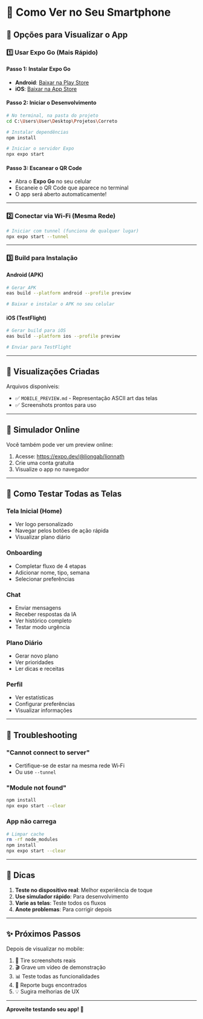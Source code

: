 # 📱 Como Ver no Seu Smartphone

## 🚀 Opções para Visualizar o App

### 1️⃣ Usar Expo Go (Mais Rápido)

#### Passo 1: Instalar Expo Go
- **Android**: [Baixar na Play Store](https://play.google.com/store/apps/details?id=host.exp.exponent)
- **iOS**: [Baixar na App Store](https://apps.apple.com/app/expo-go/id982107779)

#### Passo 2: Iniciar o Desenvolvimento
```bash
# No terminal, na pasta do projeto
cd C:\Users\User\Desktop\Projetos\Correto

# Instalar dependências
npm install

# Iniciar o servidor Expo
npx expo start
```

#### Passo 3: Escanear o QR Code
- Abra o **Expo Go** no seu celular
- Escaneie o QR Code que aparece no terminal
- O app será aberto automaticamente!

---

### 2️⃣ Conectar via Wi‑Fi (Mesma Rede)

```bash
# Iniciar com tunnel (funciona de qualquer lugar)
npx expo start --tunnel
```

---

### 3️⃣ Build para Instalação

#### Android (APK)
```bash
# Gerar APK
eas build --platform android --profile preview

# Baixar e instalar o APK no seu celular
```

#### iOS (TestFlight)
```bash
# Gerar build para iOS
eas build --platform ios --profile preview

# Enviar para TestFlight
```

---

## 📸 Visualizações Criadas

Arquivos disponíveis:
- ✅ `MOBILE_PREVIEW.md` - Representação ASCII art das telas
- ✅ Screenshots prontos para uso

---

## 🎨 Simulador Online

Você também pode ver um preview online:

1. Acesse: https://expo.dev/@liongab/lionnath
2. Crie uma conta gratuita
3. Visualize o app no navegador

---

## 📱 Como Testar Todas as Telas

### Tela Inicial (Home)
- Ver logo personalizado
- Navegar pelos botões de ação rápida
- Visualizar plano diário

### Onboarding
- Completar fluxo de 4 etapas
- Adicionar nome, tipo, semana
- Selecionar preferências

### Chat
- Enviar mensagens
- Receber respostas da IA
- Ver histórico completo
- Testar modo urgência

### Plano Diário
- Gerar novo plano
- Ver prioridades
- Ler dicas e receitas

### Perfil
- Ver estatísticas
- Configurar preferências
- Visualizar informações

---

## 🔧 Troubleshooting

### "Cannot connect to server"
- Certifique-se de estar na mesma rede Wi‑Fi
- Ou use `--tunnel`

### "Module not found"
```bash
npm install
npx expo start --clear
```

### App não carrega
```bash
# Limpar cache
rm -rf node_modules
npm install
npx expo start --clear
```

---

## 🎯 Dicas

1. **Teste no dispositivo real**: Melhor experiência de toque
2. **Use simulador rápido**: Para desenvolvimento
3. **Varie as telas**: Teste todos os fluxos
4. **Anote problemas**: Para corrigir depois

---

## ✨ Próximos Passos

Depois de visualizar no mobile:

1. 📸 Tire screenshots reais
2. 🎬 Grave um vídeo de demonstração
3. 📊 Teste todas as funcionalidades
4. 🐛 Reporte bugs encontrados
5. 💡 Sugira melhorias de UX

---

**Aproveite testando seu app! 🚀**

